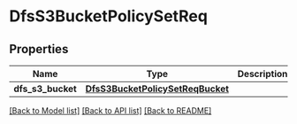 # DfsS3BucketPolicySetReq

## Properties
Name | Type | Description | Notes
------------ | ------------- | ------------- | -------------
**dfs_s3_bucket** | [**DfsS3BucketPolicySetReqBucket**](DfsS3BucketPolicySetReqBucket.md) |  | [optional] 

[[Back to Model list]](../README.md#documentation-for-models) [[Back to API list]](../README.md#documentation-for-api-endpoints) [[Back to README]](../README.md)


